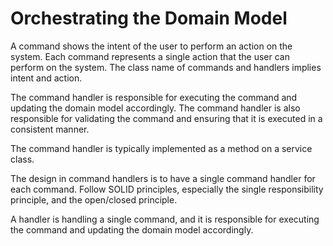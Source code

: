 ﻿# Orchestrating the Domain Model

A command shows the intent of the user to perform an action on the system. Each command represents a single action that the user can perform on the system. The class name of commands and handlers implies intent and action.

The command handler is responsible for executing the command and updating the domain model accordingly. The command handler is also responsible for validating the command and ensuring that it is executed in a consistent manner.

The command handler is typically implemented as a method on a service class.

The design in command handlers is to have a single command handler for each command. Follow SOLID principles, especially the single responsibility principle, and the open/closed principle.

A handler is handling a single command, and it is responsible for executing the command and updating the domain model accordingly.